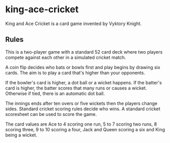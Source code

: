 # king-ace-cricket
King and Ace Cricket is a card game invented by Vyktory Knight.


## Rules

This is a two-player game with a standard 52 card deck where two players compete against each other in a simulated cricket match.

A coin flip decides who bats or bowls first and play begins by drawing six cards. The aim is to play a card that's higher than your opponents.

If the bowler's card is higher,  a dot ball or a wicket happens. If the batter's card is higher, the batter scores that many runs or causes a wicket. Otherwise if tied, there is an automatic dot ball.

The innings ends after ten overs or five wickets then the players change sides. Standard cricket scoring rules decide who wins. A standard cricket scoresheet can be used to score the game.

The card values are Ace to 4 scoring one run, 5 to 7 scoring two runs, 8 scoring three, 9 to 10 scoring a four, Jack and Queen scoring a six and King being a wicket.
